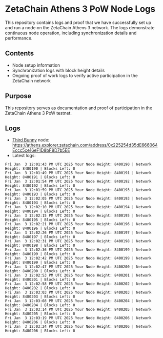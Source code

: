 # ZetaChain Athens 3 PoW Node Logs
This repository contains logs and proof that we have successfully set up and run a node on the ZetaChain Athens 3 network. The logs demonstrate continuous node operation, including synchronization details and performance.

## Contents
- Node setup information
- Synchronization logs with block height details
- Ongoing proof of work logs to verify active participation in the ZetaChain network

## Purpose
This repository serves as documentation and proof of participation in the ZetaChain Athens 3 PoW testnet.

## Logs

- [Third Bunny](https://thirdbunny.xyz/) node: https://athens.explorer.zetachain.com/address/0x225254d35dE666064Eccc5ce16eF1D8bF8D7b5EE
- Latest logs:
```
Fri Jan  3 12:01:43 PM UTC 2025 Your Node Height: 8400190 | Network Height: 8400190 | Blocks Left: 0
Fri Jan  3 12:01:49 PM UTC 2025 Your Node Height: 8400191 | Network Height: 8400191 | Blocks Left: 0
Fri Jan  3 12:01:54 PM UTC 2025 Your Node Height: 8400192 | Network Height: 8400192 | Blocks Left: 0
Fri Jan  3 12:01:59 PM UTC 2025 Your Node Height: 8400193 | Network Height: 8400193 | Blocks Left: 0
Fri Jan  3 12:02:05 PM UTC 2025 Your Node Height: 8400193 | Network Height: 8400193 | Blocks Left: 0
Fri Jan  3 12:02:10 PM UTC 2025 Your Node Height: 8400194 | Network Height: 8400194 | Blocks Left: 0
Fri Jan  3 12:02:15 PM UTC 2025 Your Node Height: 8400195 | Network Height: 8400195 | Blocks Left: 0
Fri Jan  3 12:02:21 PM UTC 2025 Your Node Height: 8400196 | Network Height: 8400196 | Blocks Left: 0
Fri Jan  3 12:02:26 PM UTC 2025 Your Node Height: 8400197 | Network Height: 8400197 | Blocks Left: 0
Fri Jan  3 12:02:31 PM UTC 2025 Your Node Height: 8400198 | Network Height: 8400198 | Blocks Left: 0
Fri Jan  3 12:02:36 PM UTC 2025 Your Node Height: 8400199 | Network Height: 8400199 | Blocks Left: 0
Fri Jan  3 12:02:42 PM UTC 2025 Your Node Height: 8400199 | Network Height: 8400199 | Blocks Left: 0
Fri Jan  3 12:02:47 PM UTC 2025 Your Node Height: 8400200 | Network Height: 8400200 | Blocks Left: 0
Fri Jan  3 12:02:53 PM UTC 2025 Your Node Height: 8400201 | Network Height: 8400201 | Blocks Left: 0
Fri Jan  3 12:02:58 PM UTC 2025 Your Node Height: 8400202 | Network Height: 8400202 | Blocks Left: 0
Fri Jan  3 12:03:03 PM UTC 2025 Your Node Height: 8400203 | Network Height: 8400203 | Blocks Left: 0
Fri Jan  3 12:03:08 PM UTC 2025 Your Node Height: 8400204 | Network Height: 8400204 | Blocks Left: 0
Fri Jan  3 12:03:14 PM UTC 2025 Your Node Height: 8400205 | Network Height: 8400205 | Blocks Left: 0
Fri Jan  3 12:03:19 PM UTC 2025 Your Node Height: 8400206 | Network Height: 8400206 | Blocks Left: 0
Fri Jan  3 12:03:24 PM UTC 2025 Your Node Height: 8400206 | Network Height: 8400206 | Blocks Left: 0
```

